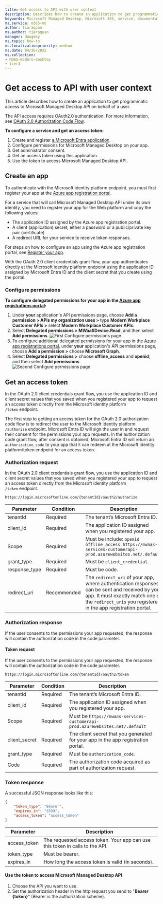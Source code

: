 ```yaml
---
title: Get access to API with user context
description: Describes how to create an application to get programmatic access to Microsoft Managed Desktop API on behalf of a user
keywords: Microsoft Managed Desktop, Microsoft 365, service, documentation
ms.service: m365-md
author: tiaraquan
ms.author: tiaraquan
manager: dougeby
ms.topic: how-to
ms.localizationpriority: medium
ms.date: 04/26/2022
ms.collection: 
- M365-modern-desktop
- tier3
---
```


# Get access to API with user context

This article describes how to create an application to get programmatic access to Microsoft Managed Desktop API on behalf of a user.

The API access requires OAuth2.0 authentication. For more information, see [OAuth 2.0 Authorization Code Flow](/azure/active-directory/develop/active-directory-v2-protocols-oauth-code).

**To configure a service and get an access token:**

1. Create and register [a Microsoft Entra application](/graph/auth-register-app-v2).
1. Configure permissions for Microsoft Managed Desktop on your app.
1. Get administrator consent.
1. Get an access token using this application.
1. Use the token to access Microsoft Managed Desktop API.

## Create an app

To authenticate with the Microsoft identity platform endpoint, you must first register your app at the [Azure app registration portal](https://go.microsoft.com/fwlink/?linkid=2083908).

For a service that will call Microsoft Managed Desktop API under its own identity, you need to register your app for the Web platform and copy the following values:

- The application ID assigned by the Azure app registration portal.
- A client (application) secret, either a password or a public/private key pair (certificate).
- A redirect URL for your service to receive token responses.

For steps on how to configure an app using the Azure app registration portal, see [Register your app](/graph/auth-register-app-v2).

With the OAuth 2.0 client credentials grant flow, your app authenticates directly at the Microsoft identity platform endpoint using the application ID assigned by Microsoft Entra ID and the client secret that you create using the portal.

### Configure permissions

**To configure delegated permissions for your app in the [Azure app registrations portal](https://go.microsoft.com/fwlink/?linkid=2083908):**

1. Under **your** application's API permissions page, choose **Add a permission \> APIs my organization uses \>** type **Modern Workplace Customer APIs \>** select **Modern Workplace Customer APIs**.
2. Select **Delegated permissions \> MWaaSDevice.Read**, and then select **Add permissions**.
![First Configure permissions page](../media/api/request-api-perms2.png)
3. To configure additional delegated permissions for your app in the [Azure app registrations portal](https://go.microsoft.com/fwlink/?linkid=2083908), under **your** application's API permissions page, choose **Add a permission \>** choose **Microsoft Graph**.
4. Select **Delegated permissions \>** choose **offline_access** and **openid**, and then select **Add permissions**.
![Second Configure permissions page](../media/api/request-api-perms3.png)

## Get an access token

In the OAuth 2.0 client credentials grant flow, you use the application ID and client secret values that you saved when you registered your app to request an access token directly from the Microsoft identity platform `/token` endpoint.

The first step to getting an access token for the OAuth 2.0 authorization code flow is to redirect the user to the Microsoft identity platform `/authorize` endpoint. Microsoft Entra ID will sign the user in and request their consent for the permissions your app requests. In the authorization code grant flow, after consent is obtained, Microsoft Entra ID will return an `authorization_code` to your app that it can redeem at the Microsoft identity platform/token endpoint for an access token.

### Authorization request

In the OAuth 2.0 client credentials grant flow, you use the application ID and client secret values that you saved when you registered your app to request an access token directly from the Microsoft identity platform `/token` endpoint.

```https
https://login.microsoftonline.com/{tenantId}/oauth2/authorize
```

| Parameter | Condition | Description |
| --- | --- | --- |
| tenantId | Required | The tenant’s Microsoft Entra ID. |
| client_id | Required | The application ID assigned when you registered your app. |
| Scope | Required | Must be include: `openid offline_access https://mwaas-services-customerapi-prod.azurewebsites.net/.default` |
| grant_type | Required | Must be `client_credential`. |
| response_type | Required | Must be code. |
| redirect_uri | Recommended | The `redirect_uri` of your app, where authentication responses can be sent and received by your app. It must exactly match one of the `redirect_uris` you registered in the app registration portal. |

### Authorization response

If the user consents to the permissions your app requested, the response will contain the authorization code in the code parameter.

#### Token request

If the user consents to the permissions your app requested, the response will contain the authorization code in the code parameter.

```https
https://login.microsoftonline.com/{tenantId}/oauth2/token
```

| Parameter | Condition | Description |
| --- | --- | --- |
| tenantId | Required | The tenant’s Microsoft Entra ID. |
| client_id | Required | The application ID assigned when you registered your app. |
| Scope | Required | Must be `https://mwaas-services-customerapi-prod.azurewebsites.net/.default` |
| client_secret | Required  | The client secret that you generated for your app in the app registration portal. |
| grant_type | Required  | Must be `authorization_code`. |
| Code | Required | The authorization code acquired as part of authorization request. |

### Token response

A successful JSON response looks like this:

```json
{
    "token_type": "Bearer",
    "expires_in": "3599",
    "access_token": "access_token"
}
```

| Parameter | Description  |
| --- | --- |
| access_token | The requested access token. Your app can use this token in calls to the API. |
| token_type | Must be bearer. |
| expires_in | How long the access token is valid (in seconds). |

#### Use the token to access Microsoft Managed Desktop API

1. Choose the API you want to use.
2. Set the authorization header in the http request you send to "**Bearer {token}**" (Bearer is the authorization scheme).
